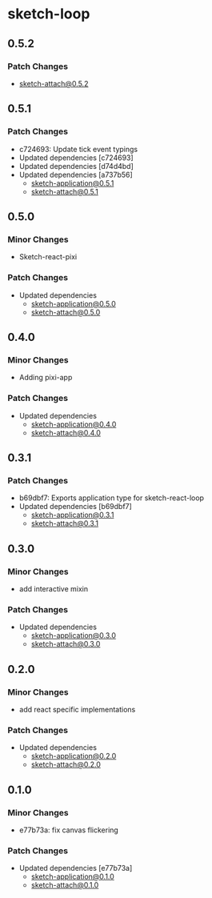 # sketch-loop

## 0.5.2

### Patch Changes

- sketch-attach@0.5.2

## 0.5.1

### Patch Changes

- c724693: Update tick event typings
- Updated dependencies [c724693]
- Updated dependencies [d74d4bd]
- Updated dependencies [a737b56]
  - sketch-application@0.5.1
  - sketch-attach@0.5.1

## 0.5.0

### Minor Changes

- Sketch-react-pixi

### Patch Changes

- Updated dependencies
  - sketch-application@0.5.0
  - sketch-attach@0.5.0

## 0.4.0

### Minor Changes

- Adding pixi-app

### Patch Changes

- Updated dependencies
  - sketch-application@0.4.0
  - sketch-attach@0.4.0

## 0.3.1

### Patch Changes

- b69dbf7: Exports application type for sketch-react-loop
- Updated dependencies [b69dbf7]
  - sketch-application@0.3.1
  - sketch-attach@0.3.1

## 0.3.0

### Minor Changes

- add interactive mixin

### Patch Changes

- Updated dependencies
  - sketch-application@0.3.0
  - sketch-attach@0.3.0

## 0.2.0

### Minor Changes

- add react specific implementations

### Patch Changes

- Updated dependencies
  - sketch-application@0.2.0
  - sketch-attach@0.2.0

## 0.1.0

### Minor Changes

- e77b73a: fix canvas flickering

### Patch Changes

- Updated dependencies [e77b73a]
  - sketch-application@0.1.0
  - sketch-attach@0.1.0
